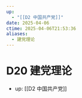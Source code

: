 ```yaml
---
up:
  - "[[D2 中国共产党]]"
date: 2025-04-06
ctime: 2025-04-06T21:53:36
aliases:
  - 建党理论
---
```


# D20 建党理论

- up: [[D2 中国共产党]]
